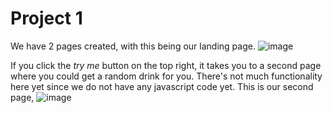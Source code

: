 # Project 1

We have 2 pages created, with this being our landing page. 
![image](https://user-images.githubusercontent.com/44328974/116175438-27b6ed80-a6c5-11eb-8daf-650ca1274abb.png)

If you click the *try me* button on the top right, it takes you to a second page where you could get a random drink for you. There's not much functionality here yet since we do not have any javascript code yet. This is our second page,
![image](https://user-images.githubusercontent.com/44328974/116175607-79f80e80-a6c5-11eb-9dea-22092bc42828.png)

